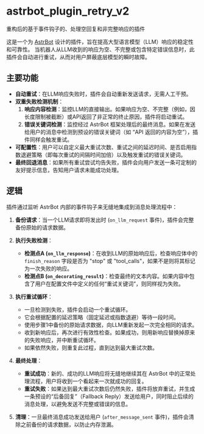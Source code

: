 # astrbot_plugin_retry_v2
重构后的基于事件钩子的、处理空回复和非完整响应的插件

这是一个为 [AstrBot](https://github.com/Soulter/AstrBot) 设计的插件，旨在提高大型语言模型（LLM）响应的稳定性和可靠性。 当机器人从LLM收到的响应为空、不完整或包含特定错误信息时，此插件会自动进行重试，从而对用户屏蔽底层模型的瞬时故障。

## 主要功能

*   **自动重试**：在LLM响应失败时，插件会自动重新发送请求，无需人工干预。
*   **双重失败检测机制**：
    1.  **响应内容检测**：监控LLM的直接输出。如果响应为空、不完整（例如，因长度限制被截断）或API返回了非正常的终止原因，插件将启动重试。
    2.  **错误关键词检测**：监控经过 AstrBot 框架处理后的最终消息。如果在发送给用户的消息中检测到预设的错误关键词（如 “API 返回的内容为空”），插件同样会触发重试。
*   **可配置性**：用户可以自定义最大重试次数、重试之间的延迟时间、是否启用指数退避策略（即每次重试的间隔时间加倍）以及触发重试的错误关键词。
*   **最终回退消息**：如果所有重试尝试均告失败，插件会向用户发送一条可定制的友好提示信息，告知用户请求未能成功处理。

## 逻辑

插件通过监听 AstrBot 内部的事件钩子来无缝地集成到消息处理流程中：

1.  **备份请求**：当一个LLM请求即将发出时 (`on_llm_request` 事件)，插件会完整备份原始的请求数据。

2.  **执行失败检测**：
    *   **检测点A (`on_llm_response`)**：在收到LLM的原始响应后，检查响应体中的 `finish_reason` 字段是否为 "stop" 或 "tool_calls"，如果不是则将其标记为一次失败的响应。
    *   **检测点B (`on_decorating_result`)**：检查最终的文本内容。如果内容中包含了用户在配置文件中定义的任何“重试关键词”，则同样视为失败。

3.  **执行重试循环**：
    *   一旦检测到失败，插件会启动一个重试循环。
    *   它会根据配置的延迟策略（固定延迟或指数退避）等待一段时间。
    *   使用步骤1中备份的原始请求数据，向LLM重新发起一次完全相同的请求。
    *   收到新响应后，再次进行有效性检查。如果成功，则用新响应替换掉原来的失败响应，并中断重试循环。
    *   如果依然失败，则重复此过程，直到达到最大重试次数。

4.  **最终处理**：
    *   **重试成功**：新的、成功的LLM响应将无缝地继续其在 AstrBot 中的正常处理流程，用户将收到一个看起来一次就成功的回复。
    *   **重试失败**：如果达到最大重试次数后仍然失败，插件将放弃重试，并生成一条预设的“后备回复”（Fallback Reply）发送给用户，同时阻止后续的消息处理，以避免发送不完整或错误的信息。

5.  **清理**：一旦最终消息成功发送给用户 (`after_message_sent` 事件)，插件会清除之前备份的请求数据，以防止内存泄漏。

